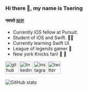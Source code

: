 ### Hi there 👋, my name is Tsering
####  नमस्ते 🇳🇵
- Currently iOS fellow at Pursuit.                                           
- Student of iOS and Swift. 👨‍💻
- Currently learning Swift UI. 
- League of legends gamer 👾
- New york Knicks fan! 🏀 🗽

[<img src='https://cdn.jsdelivr.net/npm/simple-icons@3.0.1/icons/github.svg' alt='github' height='40'>](https://github.com/tseringlamanyc)  [<img src='https://cdn.jsdelivr.net/npm/simple-icons@3.0.1/icons/linkedin.svg' alt='linkedin' height='40'>](https://www.linkedin.com/in/https://www.linkedin.com/in/tsering-lama-nyc//)  [<img src='https://cdn.jsdelivr.net/npm/simple-icons@3.0.1/icons/instagram.svg' alt='instagram' height='40'>](https://www.instagram.com/https://www.instagram.com/tsenyk_ios//)  [<img src='https://cdn.jsdelivr.net/npm/simple-icons@3.0.1/icons/twitter.svg' alt='twitter' height='40'>](https://twitter.com/https://twitter.com/tsenykk)  

![GitHub stats](https://github-readme-stats.vercel.app/api?username=tseringlamanyc&show_icons=true)  


